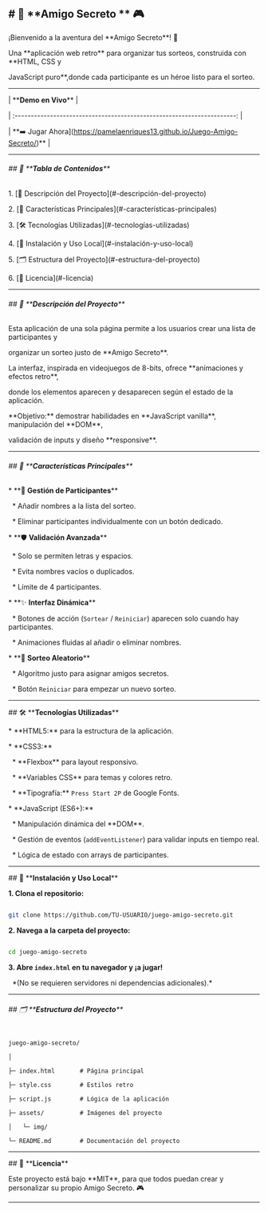 ## \# 🍄 \*\***Amigo Secreto** \*\* 🎮





¡Bienvenido a la aventura del \*\*Amigo Secreto\*\*! 🌟

Una \*\*aplicación web retro\*\* para organizar tus sorteos, construida con \*\*HTML, CSS y

JavaScript puro\*\*,donde cada participante es un héroe listo para el sorteo.





---



|                             \*\***Demo en Vivo**\*\*                            |

| :---------------------------------------------------------------------: |



| \*\*➡️ Jugar Ahora](https://pamelaenriques13.github.io/Juego-Amigo-Secreto/)\*\* |



---



###### \## 📜 \*\***Tabla de Contenidos**\*\*



1\. \[🌟 Descripción del Proyecto](#-descripción-del-proyecto)

2\. \[💎 Características Principales](#-características-principales)

3\. \[🛠️ Tecnologías Utilizadas](#️-tecnologías-utilizadas)

4\.  \[🚀 Instalación y Uso Local](#-instalación-y-uso-local)

5\. \[🗂️ Estructura del Proyecto](#️-estructura-del-proyecto)

6\.  \[📜 Licencia](#-licencia)



---





###### \## 🌟 \*\***Descripción del Proyecto**\*\*



Esta aplicación de una sola página permite a los usuarios crear una lista de participantes y

organizar un sorteo justo de \*\*Amigo Secreto\*\*.

La interfaz, inspirada en videojuegos de 8-bits, ofrece \*\*animaciones y efectos retro\*\*,

donde los elementos aparecen y desaparecen según el estado de la aplicación.



\*\*Objetivo:\*\* demostrar habilidades en \*\*JavaScript vanilla\*\*, manipulación del \*\*DOM\*\*,

validación de inputs y diseño \*\*responsive\*\*.



---





###### \## 💎 \*\***Características Principales**\*\*





\* \*\*👾 **Gestión de Participantes**\*\*



  \* Añadir nombres a la lista del sorteo.

  \* Eliminar participantes individualmente con un botón dedicado.





\* \*\*🛡️ **Validación Avanzada**\*\*



  \* Solo se permiten letras y espacios.

  \* Evita nombres vacíos o duplicados.

  \* Límite de 4 participantes.





\* \*\*✨ **Interfaz Dinámica**\*\*



  \* Botones de acción (`Sortear` / `Reiniciar`) aparecen solo cuando hay participantes.

  \* Animaciones fluidas al añadir o eliminar nombres.





\* \*\*🎲 **Sorteo Aleatorio**\*\*



  \* Algoritmo justo para asignar amigos secretos.

  \* Botón `Reiniciar` para empezar un nuevo sorteo.



---





\## 🛠️ \*\***Tecnologías Utilizadas**\*\*



\* \*\*HTML5:\*\* para la estructura de la aplicación.

\* \*\*CSS3:\*\*



  \* \*\*Flexbox\*\* para layout responsivo.

  \* \*\*Variables CSS\*\* para temas y colores retro.

  \* \*\*Tipografía:\*\* `Press Start 2P` de Google Fonts.



\* \*\*JavaScript (ES6+):\*\*



  \* Manipulación dinámica del \*\*DOM\*\*.

  \* Gestión de eventos (`addEventListener`) para validar inputs en tiempo real.

  \* Lógica de estado con arrays de participantes.



---





\## 🚀 \*\***Instalación y Uso Local**\*\*



**1. Clona el repositorio:**



```bash

git clone https://github.com/TU-USUARIO/juego-amigo-secreto.git

```





**2. Navega a la carpeta del proyecto:**



```bash

cd juego-amigo-secreto

```





**3. Abre `index.html` en tu navegador y ¡a jugar!**

   \*(No se requieren servidores ni dependencias adicionales).\*



---





###### \## 🗂️ \*\***Estructura del Proyecto**\*\*



```

juego-amigo-secreto/

│

├─ index.html       # Página principal

├─ style.css        # Estilos retro

├─ script.js        # Lógica de la aplicación

├─ assets/          # Imágenes del proyecto

│   └─ img/

└─ README.md        # Documentación del proyecto

```



---





\## 📜 \*\***Licencia**\*\*



Este proyecto está bajo \*\*MIT\*\*, para que todos puedan crear y personalizar su propio Amigo Secreto. 🎮



---

